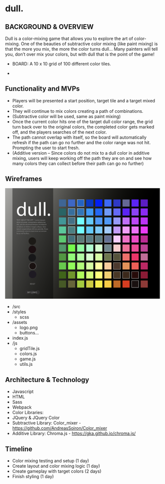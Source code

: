 # dull.

## BACKGROUND & OVERVIEW
Dull is a color-mixing game that allows you to explore the art of color-mixing. One of the beauties of subtractive color mixing (like paint mixing) is that the more you mix, the more the color turns dull… Many painters will tell you, don’t over mix your colors, but with dull that is the point of the game!

 - BOARD:  A 10 x 10 grid of 100 different color tiles.

 - 

## Functionality and MVPs

-	Players will be presented a start position, target tile and a target mixed color.
-	They will continue to mix colors creating a path of combinations.
-	(Subtractive color will be used, same as paint mixing)
-	Once the current color hits one of the target dull color range, the grid turn back over to the original colors, the completed color gets marked off, and the players searches of the next color.
-	The path cannot overlap with itself, so the board will automatically refresh if the path can go no further and the color range was not hit. Prompting the user to start fresh.
-	(Additive version – Since colors do not mix to a dull color in additive mixing, users will keep working off the path they are on and see how many colors they can collect before their path can go no further)

## Wireframes
<img src='./wireframe.png' />

- /src
 - /styles
    - scss
 - /assets
    - logo.png
    - buttons...
 - index.js
 - /js
    - gridTile.js
    - colors.js
    - game.js
    - utils.js


## Architecture & Technology

-	Javascript
-	HTML
-	Sass
-	Webpack
-	Color Libraries:
 - JQuery & JQuery Color
 - Subtractive Library: Color_mixer -https://github.com/AndreasSoiron/Color_mixer
 - Additive Library: Chroma.js - https://gka.github.io/chroma.js/

## Timeline
-	Color mixing testing and setup (1 day)
-	Create layout and color mixing logic (1 day)
-	Create gameplay with target colors (2 days)
-	Finish styling (1 day)
